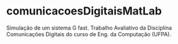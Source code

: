 # comunicacoesDigitaisMatLab
Simulação de um sistema G fast.
Trabalho Avaliativo da Disciplina Comunicações Digitais do curso de Eng. da Computação (UFPA).

